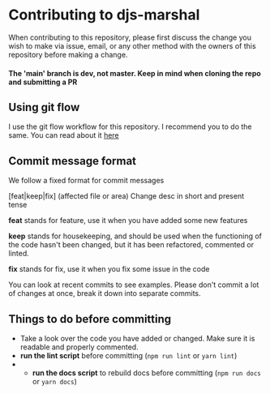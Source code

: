 # Contributing to djs-marshal

When contributing to this repository, please first discuss the change you wish to make via issue, email, or any other method with the owners of this repository before making a change.

#### The 'main' branch is dev, not master. Keep in mind when cloning the repo and submitting a PR

## Using git flow

I use the git flow workflow for this repository. I recommend you to do the same. You can read about it [here](https://www.atlassian.com/git/tutorials/comparing-workflows/gitflow-workflow#:~:text=The%20overall%20flow%20of%20Gitflow,branch%20is%20created%20from%20main&text=When%20a%20feature%20is%20complete%20it%20is%20merged%20into%20the,branch%20is%20created%20from%20main)

## Commit message format

We follow a fixed format for commit messages

[feat|keep|fix] (affected file or area) Change desc in short and present tense

**feat** stands for feature, use it when you have added some new features

**keep** stands for housekeeping, and should be used when the functioning of the code hasn't been changed, but it has been refactored, commented or linted.

**fix** stands for fix, use it when you fix some issue in the code

You can look at recent commits to see examples. Please don't commit a lot of changes at once, break it down into separate commits.

## Things to do before committing

- Take a look over the code you have added or changed. Make sure it is readable and properly commented.
- **run the lint script** before committing (`npm run lint` or `yarn lint`)
- - **run the docs script** to rebuild docs before committing (`npm run docs` or `yarn docs`)
